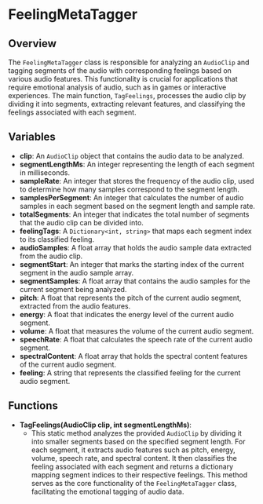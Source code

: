 # FeelingMetaTagger

## Overview
The `FeelingMetaTagger` class is responsible for analyzing an `AudioClip` and tagging segments of the audio with corresponding feelings based on various audio features. This functionality is crucial for applications that require emotional analysis of audio, such as in games or interactive experiences. The main function, `TagFeelings`, processes the audio clip by dividing it into segments, extracting relevant features, and classifying the feelings associated with each segment.

## Variables
- **clip**: An `AudioClip` object that contains the audio data to be analyzed.
- **segmentLengthMs**: An integer representing the length of each segment in milliseconds.
- **sampleRate**: An integer that stores the frequency of the audio clip, used to determine how many samples correspond to the segment length.
- **samplesPerSegment**: An integer that calculates the number of audio samples in each segment based on the segment length and sample rate.
- **totalSegments**: An integer that indicates the total number of segments that the audio clip can be divided into.
- **feelingTags**: A `Dictionary<int, string>` that maps each segment index to its classified feeling.
- **audioSamples**: A float array that holds the audio sample data extracted from the audio clip.
- **segmentStart**: An integer that marks the starting index of the current segment in the audio sample array.
- **segmentSamples**: A float array that contains the audio samples for the current segment being analyzed.
- **pitch**: A float that represents the pitch of the current audio segment, extracted from the audio features.
- **energy**: A float that indicates the energy level of the current audio segment.
- **volume**: A float that measures the volume of the current audio segment.
- **speechRate**: A float that calculates the speech rate of the current audio segment.
- **spectralContent**: A float array that holds the spectral content features of the current audio segment.
- **feeling**: A string that represents the classified feeling for the current audio segment.

## Functions
- **TagFeelings(AudioClip clip, int segmentLengthMs)**: 
  - This static method analyzes the provided `AudioClip` by dividing it into smaller segments based on the specified segment length. For each segment, it extracts audio features such as pitch, energy, volume, speech rate, and spectral content. It then classifies the feeling associated with each segment and returns a dictionary mapping segment indices to their respective feelings. This method serves as the core functionality of the `FeelingMetaTagger` class, facilitating the emotional tagging of audio data.